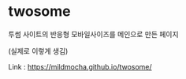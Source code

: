# twosome

투썸 사이트의 반응형 모바일사이즈를 메인으로 만든 페이지<br>

(실제로 이렇게 생김)

Link : https://mildmocha.github.io/twosome/
